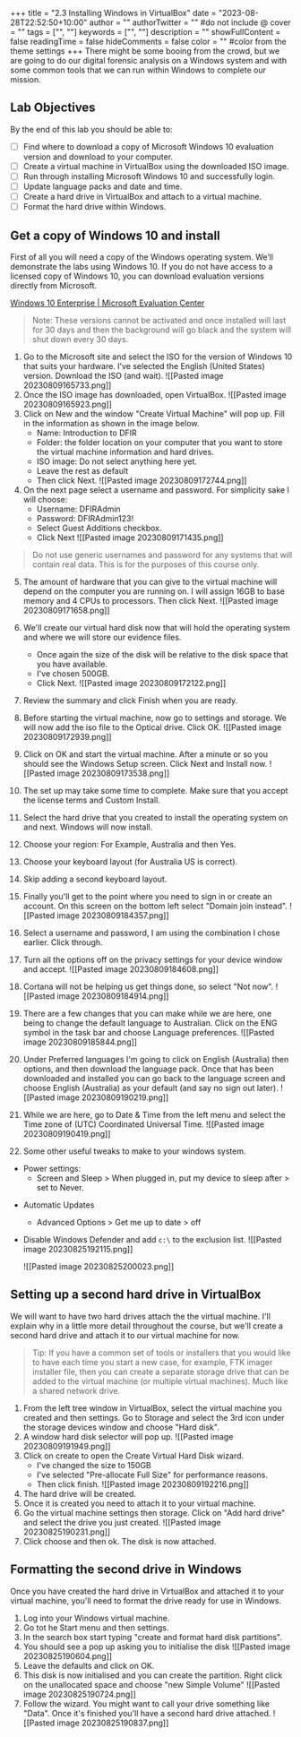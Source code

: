 +++
title = "2.3   Installing Windows in VirtualBox"
date = "2023-08-28T22:52:50+10:00"
author = ""
authorTwitter = "" #do not include @
cover = ""
tags = ["", ""]
keywords = ["", ""]
description = ""
showFullContent = false
readingTime = false
hideComments = false
color = "" #color from the theme settings
+++
There might be some booing from the crowd, but we are going to do our digital forensic analysis on a Windows system and with some common tools that we can run within Windows to complete our mission.

## **Lab Objectives**

By the end of this lab you should be able to:
- [ ] Find where to download a copy of Microsoft Windows 10 evaluation version and download to your computer.
- [ ] Create a virtual machine in VirtualBox using the downloaded ISO image.
- [ ] Run through installing Microsoft Windows 10 and successfully login.
- [ ] Update language packs and date and time.
- [ ] Create a hard drive in VirtualBox and attach to a virtual machine.
- [ ] Format the hard drive within Windows.

## **Get a copy of Windows 10 and install**

First of all you will need a copy of the Windows operating system. We’ll demonstrate the labs using Windows 10. If you do not have access to a licensed copy of Windows 10, you can download evaluation versions directly from Microsoft.

[Windows 10 Enterprise | Microsoft Evaluation Center](https://www.microsoft.com/en-us/evalcenter/evaluate-windows-10-enterprise)

> Note: These versions cannot be activated and once installed will last for 30 days and then the background will go black and the system will shut down every 30 days.

1. Go to the Microsoft site and select the ISO for the version of Windows 10 that suits your hardware. I’ve selected the English (United States) version. Download the ISO (and wait).
	![[Pasted image 20230809165733.png]]
2. Once the ISO image has downloaded, open VirtualBox.
	![[Pasted image 20230809165923.png]]
3. Click on New and the window "Create Virtual Machine" will pop up. Fill in the information as shown in the image below.
	* Name: Introduction to DFIR
	* Folder: the folder location on your computer that you want to store the virtual machine information and hard drives.
	* ISO image: Do not select anything here yet.
	* Leave the rest as default
	* Then click Next.
	![[Pasted image 20230809172744.png]]
4. On the next page select a username and password. For simplicity sake I will choose:
	* Username: DFIRAdmin
	* Password: DFIRAdmin123!
	* Select Guest Additions checkbox.
	* Click Next
	![[Pasted image 20230809171435.png]]
> Do not use generic usernames and password for any systems that will contain real data. This is for the purposes of this course only.
5. The amount of hardware that you can give to the virtual machine will depend on the computer you are running on. I will assign 16GB to base memory and 4 CPUs to processors. Then click Next.
	![[Pasted image 20230809171658.png]]
6. We'll create our virtual hard disk now that will hold the operating system and where we will store our evidence files.
	* Once again the size of the disk will be relative to the disk space that you have available.
	* I've chosen 500GB.
	* Click Next.
	![[Pasted image 20230809172122.png]]
7. Review the summary and click Finish when you are ready.
	
8. Before starting the virtual machine, now go to settings and storage. We will now add the iso file to the Optical drive. Click OK.
	![[Pasted image 20230809172939.png]]
9. Click on OK and start the virtual machine. After a minute or so you should see the Windows Setup screen. Click Next and Install now.
	![[Pasted image 20230809173538.png]]
10. The set up may take some time to complete. Make sure that you accept the license terms and Custom Install.
11. Select the hard drive that you created to install the operating system on and next. Windows will now install.
12. Choose your region: For Example, Australia and then Yes.
13. Choose your keyboard layout (for Australia US is correct).
14. Skip adding a second keyboard layout.
15. Finally you'll get to the point where you need to sign in or create an account. On this screen on the bottom left select "Domain join instead".
	![[Pasted image 20230809184357.png]]
16. Select a username and password, I am using the combination I chose earlier. Click through.
17. Turn all the options off on the privacy settings for your device window and accept.
	![[Pasted image 20230809184608.png]]
18. Cortana will not be helping us get things done, so select "Not now".
	![[Pasted image 20230809184914.png]]

19. There are a few changes that you can make while we are here, one being to change the default language to Australian. Click on the ENG symbol in the task bar and choose Language preferences. 
	![[Pasted image 20230809185844.png]]
21. Under Preferred languages I'm going to click on English (Australia) then options, and then download the language pack. Once that has been downloaded and installed you can go back to the language screen and choose English (Australia) as your default (and say no sign out later).
	![[Pasted image 20230809190219.png]]
22. While we are here, go to Date & Time from the left menu and select the Time zone of (UTC) Coordinated Universal Time.
	![[Pasted image 20230809190419.png]]
23. Some other useful tweaks to make to your windows system.
* Power settings:
    - Screen and Sleep > When plugged in, put my device to sleep after > set to Never.
- Automatic Updates
    - Advanced Options > Get me up to date > off
- Disable Windows Defender and add `c:\` to the exclusion list.
	![[Pasted image 20230825192115.png]]

	![[Pasted image 20230825200023.png]]

## **Setting up a second hard drive in VirtualBox**

We will want to have two hard drives attach the the virtual machine. I'll explain why in a little more detail throughout the course, but we'll create a second hard drive and attach it to our virtual machine for now.

> Tip: If you have a common set of tools or installers that you would like to have each time you start a new case, for example, FTK imager installer file, then you can create a separate storage drive that can be added to the virtual machine (or multiple virtual machines). Much like a shared network drive.

1. From the left tree window in VirtualBox, select the virtual machine you created and then settings. Go to Storage and select the 3rd icon under the storage devices window and choose "Hard disk".
2. A window hard disk selector will pop up.
	![[Pasted image 20230809191949.png]]
3. Click on create to open the Create Virtual Hard Disk wizard.
	* I've changed the size to 150GB
	* I've selected "Pre-allocate Full Size" for performance reasons.
	* Then click finish.
	![[Pasted image 20230809192216.png]]
4. The hard drive will be created.
5. Once it is created you need to attach it to your virtual machine.
6. Go the virtual machine settings then storage. Click on "Add hard drive" and select the drive you just created.
	![[Pasted image 20230825190231.png]]
7. Click choose and then ok. The disk is now attached.
## **Formatting the second drive in Windows**
Once you have created the hard drive in VirtualBox and attached it to your virtual machine, you'll need to format the drive ready for use in Windows.

1. Log into your Windows virtual machine.
2. Go tot he Start menu and then settings.
3. In the search box start typing "create and format hard disk partitions".
4. You should see a pop up asking you to initialise the disk
	![[Pasted image 20230825190604.png]]
5. Leave the defaults and click on OK.
6. This disk is now initialised and you can create the partition. Right click on the unallocated space and choose "new Simple Volume"
	![[Pasted image 20230825190724.png]]
7. Follow the wizard. You might want to call your drive something like "Data". Once it's finished you'll have a second hard drive attached.
	![[Pasted image 20230825190837.png]]
